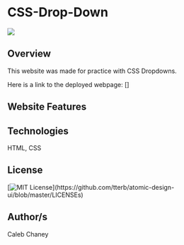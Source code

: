# CSS-Drop-Down

![](https://github.com/Cachamoe/CSS-Drop-Down/blob/main/Screen%20Shot%202022-09-15%20at%205.04.01%20PM.png)

## Overview
This website was made for practice with CSS Dropdowns. 

Here is a link to the deployed webpage: []



## Website Features


## Technologies 
HTML, CSS

## License 
[![MIT License](https://img.shields.io/apm/l/atomic-design-ui.svg?)](https://github.com/tterb/atomic-design-ui/blob/master/LICENSEs)

## Author/s
Caleb Chaney
